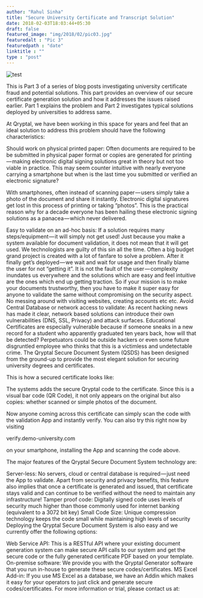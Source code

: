 ```yaml
---
author: "Rahul Sinha"
title: "Secure University Certificate and Transcript Solution"
date: 2018-02-03T18:03:44+05:30
draft: false
featured_image: "img/2018/02/pic03.jpg"
featuredalt : "Pic 3"
featuredpath : "date"
linktitle : ""
type : "post"
---
```


<img src="{{ .Site.BaseURL }}img/2018/02/pic03.jpg" alt="test">

This is Part 3 of a series of blog posts investigating university certificate fraud and potential solutions. This part provides an overview of our secure certificate generation solution and how it addresses the issues raised earlier. Part 1 explains the problem and Part 2 investigates typical solutions deployed by universities to address same.

At Qryptal, we have been working in this space for years and feel that an ideal solution to address this problem should have the following characteristics:

Should work on physical printed paper: 
Often documents are required to be be submitted in physical paper format or copies are generated for printing — making electronic digital signing solutions great in theory but not too viable in practice. This may seem counter intuitive with nearly everyone carrying a smartphone but when is the last time you submitted or verified an electronic signature?

With smartphones, often instead of scanning paper — users simply take a photo of the document and share it instantly. Electronic digital signatures get lost in this process of printing or taking “photos”. This is the practical reason why for a decade everyone has been hailing these electronic signing solutions as a panacea — which never delivered.

Easy to validate on an ad-hoc basis: 
If a solution requires many steps/equipment — it will simply not get used!
Just because you make a system available for document validation, it does not mean that it will get used. 
We technologists are guilty of this sin all the time. Often a big budget grand project is created with a lot of fanfare to solve a problem. After it finally get’s deployed — we wait and wait for usage and then finally blame the user for not “getting it”.
It is not the fault of the user — complexity inundates us everywhere and the solutions which are easy and feel intuitive are the ones which end up getting traction.
So if your mission is to make your documents trustworthy, then you have to make it super easy for anyone to validate the same without compromising on the security aspect. No messing around with visiting websites, creating accounts etc etc.
Avoid Central Database or network access to validate: 
As recent hacking news has made it clear, network based solutions can introduce their own vulnerabilities (DNS, SSL, Privacy) and attack surfaces. 
Educational Certificates are especially vulnerable because if someone sneaks in a new record for a student who apparently graduated ten years back, how will that be detected?
Perpetuators could be outside hackers or even some future disgruntled employee who thinks that this is a victimless and undetectable crime.
The Qryptal Secure Document System (QSDS) has been designed from the ground-up to provide the most elegant solution for securing university degrees and certificates.

This is how a secured certificate looks like:

The systems adds the secure Qryptal code to the certificate. Since this is a visual bar code (QR Code), it not only appears on the original but also copies: whether scanned or simple photos of the document.

Now anyone coming across this certificate can simply scan the code with the validation App and instantly verify. You can also try this right now by visiting

verify.demo-university.com

on your smartphone, installing the App and scanning the code above.

The major features of the Qryptal Secure Document System technology are:

Server-less: 
No servers, cloud or central database is required — just need the App to validate. 
Apart from security and privacy benefits, this feature also implies that once a certificate is generated and issued, that certificate stays valid and can continue to be verified without the need to maintain any infrastructure!
Tamper proof code: 
Digitally signed code uses levels of security much higher than those commonly used for internet banking (equivalent to a 3072 bit key)
Small Code Size: 
Unique compression technology keeps the code small while maintaining high levels of security
Deploying the Qryptal Secure Document System is also easy and we currently offer the following options:

Web Service API: 
This is a RESTful API where your existing document generation system can make secure API calls to our system and get the secure code or the fully generated certificate PDF based on your template.
On-premise software:
We provide you with the Qryptal Generator software that you run in-house to generate these secure codes/certificates.
MS Excel Add-in:
If you use MS Excel as a database, we have an Addin which makes it easy for your operators to just click and generate secure codes/certificates.
For more information or trial, please contact us at: